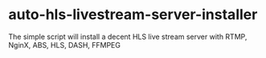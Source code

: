 # auto-hls-livestream-server-installer
The simple script will install a decent HLS live stream server with RTMP, NginX, ABS, HLS, DASH, FFMPEG
